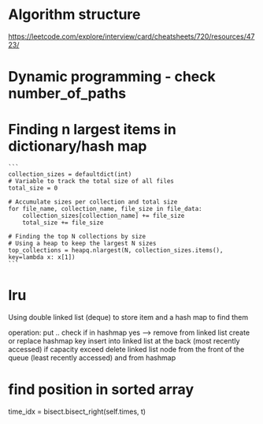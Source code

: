 # Algorithm structure

https://leetcode.com/explore/interview/card/cheatsheets/720/resources/4723/

# Dynamic programming - check number_of_paths


# Finding n largest items in dictionary/hash map

    ```
    collection_sizes = defaultdict(int)
    # Variable to track the total size of all files
    total_size = 0
    
    # Accumulate sizes per collection and total size
    for file_name, collection_name, file_size in file_data:
        collection_sizes[collection_name] += file_size
        total_size += file_size
    
    # Finding the top N collections by size
    # Using a heap to keep the largest N sizes
    top_collections = heapq.nlargest(N, collection_sizes.items(), key=lambda x: x[1])
    ```

# lru

Using double linked list (deque) to store item
and a hash map to find them

operation: put
  .. check if in hashmap
            yes --> remove from linked list
     create or replace hashmap key
     insert into linked list at the back (most recently accessed)
     if capacity exceed delete linked list node from the front of the queue (least recently accessed) and from hashmap

# find position in sorted array

time_idx = bisect.bisect_right(self.times, t)
